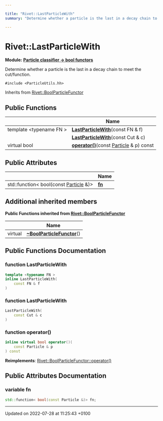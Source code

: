 ```yaml
---

title: "Rivet::LastParticleWith"
summary: "Determine whether a particle is the last in a decay chain to meet the cut/function. "

---
```


# Rivet::LastParticleWith

**Module:** **[Particle classifier -> bool functors](http://example.org/modules/group__particleutils__p2bool/)**



Determine whether a particle is the last in a decay chain to meet the cut/function. 


`#include <ParticleUtils.hh>`

Inherits from [Rivet::BoolParticleFunctor](http://example.org/classes/structrivet_1_1boolparticlefunctor/)

## Public Functions

|                | Name           |
| -------------- | -------------- |
| template <typename FN \> <br>| **[LastParticleWith](http://example.org/classes/structrivet_1_1lastparticlewith/#function-lastparticlewith)**(const FN & f) |
| | **[LastParticleWith](http://example.org/classes/structrivet_1_1lastparticlewith/#function-lastparticlewith)**(const Cut & c) |
| virtual bool | **[operator()](http://example.org/classes/structrivet_1_1lastparticlewith/#function-operator())**(const <a href="http://example.org/classes/classrivet_1_1particle/">Particle</a> & p) const |

## Public Attributes

|                | Name           |
| -------------- | -------------- |
| std::function< bool(const <a href="http://example.org/classes/classrivet_1_1particle/">Particle</a> &)> | **[fn](http://example.org/classes/structrivet_1_1lastparticlewith/#variable-fn)**  |

## Additional inherited members

**Public Functions inherited from [Rivet::BoolParticleFunctor](http://example.org/classes/structrivet_1_1boolparticlefunctor/)**

|                | Name           |
| -------------- | -------------- |
| virtual | **[~BoolParticleFunctor](http://example.org/classes/structrivet_1_1boolparticlefunctor/#function-~boolparticlefunctor)**() |


## Public Functions Documentation

### function LastParticleWith

```cpp
template <typename FN >
inline LastParticleWith(
    const FN & f
)
```


### function LastParticleWith

```cpp
LastParticleWith(
    const Cut & c
)
```


### function operator()

```cpp
inline virtual bool operator()(
    const Particle & p
) const
```


**Reimplements**: [Rivet::BoolParticleFunctor::operator()](http://example.org/classes/structrivet_1_1boolparticlefunctor/#function-operator())


## Public Attributes Documentation

### variable fn

```cpp
std::function< bool(const Particle &)> fn;
```


-------------------------------

Updated on 2022-07-28 at 11:25:43 +0100